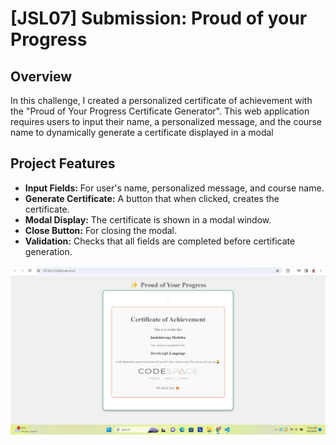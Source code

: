 # [JSL07] Submission: Proud of your Progress

## Overview
In this challenge, I created a personalized certificate of achievement with the "Proud of Your Progress Certificate Generator". This web application requires users to input their name, a personalized message, and the course name to dynamically generate a certificate displayed in a modal

## Project Features
- **Input Fields:** For user's name, personalized message, and course name.
- **Generate Certificate:** A button that when clicked, creates the certificate.
- **Modal Display:** The certificate is shown in a modal window.
- **Close Button:** For closing the modal.
- **Validation:** Checks that all fields are completed before certificate generation.

![alt text](MyJSLSolution.png)

